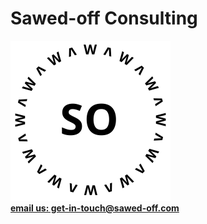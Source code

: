 # Sawed-off Consulting

<img src="Sawed-off-logo.svg" alt="Sawed-off Logo" height="256" width="256" class="center-image">

<div class="max-width-hack">
  <div class="typewriter">
    <strong><a href="mailto:get-in-touch@sawed-off.com?Subject=Inquiry%20from%20website">email us: get-in-touch@sawed-off.com</a></strong>
  </div>
</div>
